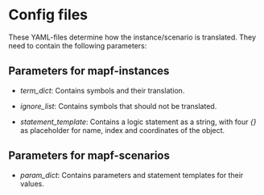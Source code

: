 # Config files

These YAML-files determine how the instance/scenario is translated.
They need to contain the following parameters:

## Parameters for mapf-instances

- *term_dict*: Contains symbols and their translation.

- *ignore_list*: Contains symbols that should not be translated.

- *statement_template*: Contains a logic statement as a string, with four *{}* as placeholder for name, index and coordinates of the object.

## Parameters for mapf-scenarios

- *param_dict*: Contains parameters and statement templates for their values.